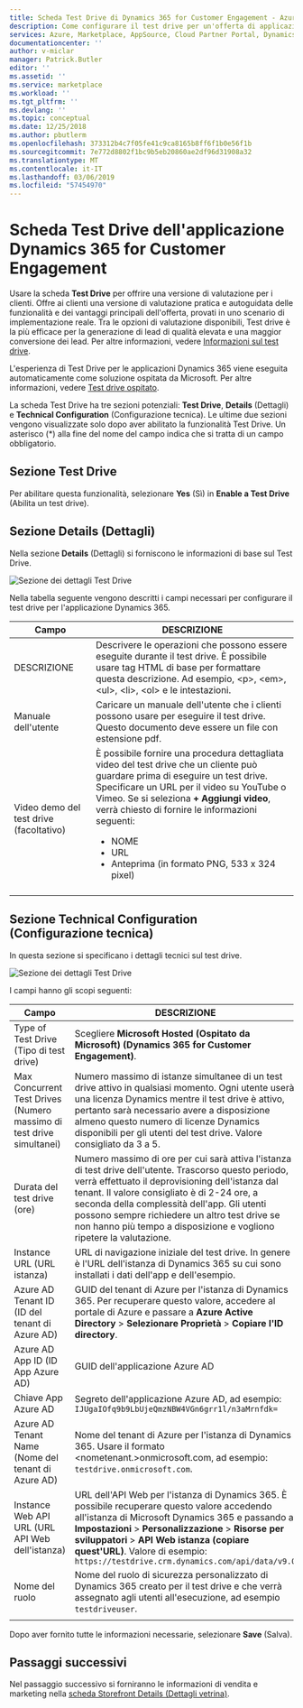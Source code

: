 ```yaml
---
title: Scheda Test Drive di Dynamics 365 for Customer Engagement - Azure Marketplace | Microsoft Docs
description: Come configurare il test drive per un'offerta di applicazione Dynamics 365 for Customer Engagement nel marketplace AppSource.
services: Azure, Marketplace, AppSource, Cloud Partner Portal, Dynamics 365 for Customer Engagement
documentationcenter: ''
author: v-miclar
manager: Patrick.Butler
editor: ''
ms.assetid: ''
ms.service: marketplace
ms.workload: ''
ms.tgt_pltfrm: ''
ms.devlang: ''
ms.topic: conceptual
ms.date: 12/25/2018
ms.author: pbutlerm
ms.openlocfilehash: 373312b4c7f05fe41c9ca8165b8ff6f1b0e56f1b
ms.sourcegitcommit: 7e772d8802f1bc9b5eb20860ae2df96d31908a32
ms.translationtype: MT
ms.contentlocale: it-IT
ms.lasthandoff: 03/06/2019
ms.locfileid: "57454970"
---
```

# <a name="dynamics-365-for-customer-engagement-application-test-drive-tab"></a>Scheda Test Drive dell'applicazione Dynamics 365 for Customer Engagement

Usare la scheda **Test Drive** per offrire una versione di valutazione per i clienti.  Offre ai clienti una versione di valutazione pratica e autoguidata delle funzionalità e dei vantaggi principali dell'offerta, provati in uno scenario di implementazione reale.  Tra le opzioni di valutazione disponibili, Test drive è la più efficace per la generazione di lead di qualità elevata e una maggior conversione dei lead.  Per altre informazioni, vedere [Informazioni sul test drive](../test-drive/what-is-test-drive.md).

L'esperienza di Test Drive per le applicazioni Dynamics 365 viene eseguita automaticamente come soluzione ospitata da Microsoft.  Per altre informazioni, vedere [Test drive ospitato](https://docs.microsoft.com/azure/marketplace/cloud-partner-portal/test-drive/hosted-test-drive).

La scheda Test Drive ha tre sezioni potenziali: **Test Drive**, **Details** (Dettagli) e **Technical Configuration** (Configurazione tecnica).  Le ultime due sezioni vengono visualizzate solo dopo aver abilitato la funzionalità Test Drive.  Un asterisco (*) alla fine del nome del campo indica che si tratta di un campo obbligatorio. 


## <a name="test-drive-section"></a>Sezione Test Drive

Per abilitare questa funzionalità, selezionare **Yes** (Sì) in **Enable a Test Drive** (Abilita un test drive).


## <a name="details-section"></a>Sezione Details (Dettagli)

Nella sezione **Details** (Dettagli) si forniscono le informazioni di base sul Test Drive.   

![Sezione dei dettagli Test Drive](./media/test-drive-tab-details.png)

Nella tabella seguente vengono descritti i campi necessari per configurare il test drive per l'applicazione Dynamics 365.

|      Campo                    |    DESCRIZIONE                  |
|    ---------                  |  ---------------                |
|      DESCRIZIONE              |   Descrivere le operazioni che possono essere eseguite durante il test drive. È possibile usare tag HTML di base per formattare questa descrizione. Ad esempio, &lt;p&gt;, &lt;em&gt;, &lt;ul&gt;, &lt;li&gt;, &lt;ol&gt; e le intestazioni.  |
|  Manuale dell'utente                  |   Caricare un manuale dell'utente che i clienti possono usare per eseguire il test drive. Questo documento deve essere un file con estensione pdf.              |
|  Video demo del test drive (facoltativo) |  È possibile fornire una procedura dettagliata video del test drive che un cliente può guardare prima di eseguire un test drive. Specificare un URL per il video su YouTube o Vimeo. Se si seleziona **+ Aggiungi video**, verrà chiesto di fornire le informazioni seguenti:<ul><li>NOME</li><li>URL</li><li>Anteprima (in formato PNG, 533 x 324 pixel)</li></ul>  |
|   |   |


## <a name="technical-configuration-section"></a>Sezione Technical Configuration (Configurazione tecnica)

In questa sezione si specificano i dettagli tecnici sul test drive.

![Sezione dei dettagli Test Drive](./media/test-drive-tab-tech-config.png)

I campi hanno gli scopi seguenti:

|      Campo                    |    DESCRIZIONE                  |
|    ---------                  |  ---------------                |
| Type of Test Drive (Tipo di test drive)            | Scegliere **Microsoft Hosted (Ospitato da Microsoft) (Dynamics 365 for Customer Engagement)**.  |
| Max Concurrent Test Drives (Numero massimo di test drive simultanei)    | Numero massimo di istanze simultanee di un test drive attivo in qualsiasi momento. Ogni utente userà una licenza Dynamics mentre il test drive è attivo, pertanto sarà necessario avere a disposizione almeno questo numero di licenze Dynamics disponibili per gli utenti del test drive. Valore consigliato da 3 a 5.  |
| Durata del test drive (ore)   | Numero massimo di ore per cui sarà attiva l'istanza di test drive dell'utente. Trascorso questo periodo, verrà effettuato il deprovisioning dell'istanza dal tenant. Il valore consigliato è di 2-24 ore, a seconda della complessità dell'app. Gli utenti possono sempre richiedere un altro test drive se non hanno più tempo a disposizione e vogliono ripetere la valutazione.  |
| Instance URL (URL istanza)                  | URL di navigazione iniziale del test drive. In genere è l'URL dell'istanza di Dynamics 365 su cui sono installati i dati dell'app e dell'esempio.  |
| Azure AD Tenant ID (ID del tenant di Azure AD)            | GUID del tenant di Azure per l'istanza di Dynamics 365. Per recuperare questo valore, accedere al portale di Azure e passare a **Azure Active Directory** > **Selezionare Proprietà** > **Copiare l'ID directory**.  |
| Azure AD App ID (ID App Azure AD)               | GUID dell'applicazione Azure AD  |
| Chiave App Azure AD              | Segreto dell'applicazione Azure AD, ad esempio: `IJUgaIOfq9b9LbUjeQmzNBW4VGn6grr1l/n3aMrnfdk=` |
| Azure AD Tenant Name (Nome del tenant di Azure AD)          | Nome del tenant di Azure per l'istanza di Dynamics 365. Usare il formato <nometenant.>onmicrosoft.com, ad esempio: `testdrive.onmicrosoft.com`.  |
| Instance Web API URL (URL API Web dell'istanza)          | URL dell'API Web per l'istanza di Dynamics 365. È possibile recuperare questo valore accedendo all'istanza di Microsoft Dynamics 365 e passando a **Impostazioni** > **Personalizzazione** > **Risorse per sviluppatori** > **API Web istanza (copiare quest'URL)**. Valore di esempio: `https://testdrive.crm.dynamics.com/api/data/v9.0`  |
| Nome del ruolo                     | Nome del ruolo di sicurezza personalizzato di Dynamics 365 creato per il test drive e che verrà assegnato agli utenti all'esecuzione, ad esempio `testdriveuser`. |
|  |  |

Dopo aver fornito tutte le informazioni necessarie, selezionare **Save** (Salva).


## <a name="next-steps"></a>Passaggi successivi

Nel passaggio successivo si forniranno le informazioni di vendita e marketing nella [scheda Storefront Details (Dettagli vetrina)](./cpp-storefront-details-tab.md).

